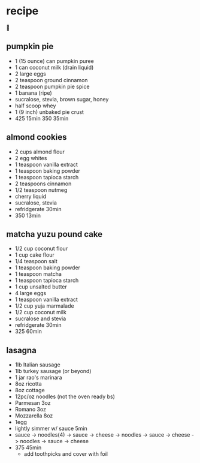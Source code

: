 # recipe
🥚

## pumpkin pie
- 1 (15 ounce) can pumpkin puree
- 1 can coconut milk (drain liquid)
- 2 large eggs
- 2 teaspoon ground cinnamon
- 2 teaspoon pumpkin pie spice
- 1 banana (ripe)
- sucralose, stevia, brown sugar, honey
- half scoop whey
- 1 (9 inch) unbaked pie crust
- 425 15min 350 35min

## almond cookies
- 2 cups almond flour
- 2 egg whites
- 1 teaspoon vanilla extract
- 1 teaspoon baking powder
- 1 teaspoon tapioca starch
- 2 teaspoons cinnamon
- 1/2 teaspoon nutmeg
- cherry liquid
- sucralose, stevia
- refridgerate 30min
- 350 13min

## matcha yuzu pound cake
- 1/2 cup coconut flour
- 1 cup cake flour
- 1/4 teaspoon salt
- 1 teaspoon baking powder
- 1 teaspoon matcha
- 1 teaspoon tapioca starch
- 1 cup unsalted butter
- 4 large eggs
- 1 teaspoon vanilla extract
- 1/2 cup yuja marmalade
- 1/2 cup coconut milk
- sucralose and stevia
- refridgerate 30min
- 325 60min

## lasagna 
- 1lb Italian sausage 
- 1lb turkey sausage (or beyond)
- 1 jar rao's marinara
- 8oz ricotta
- 8oz cottage
- 12pc/oz noodles (not the oven ready bs)
- Parmesan 3oz
- Romano 3oz
- Mozzarella 8oz
- 1egg
- lightly simmer w/ sauce 5min
- sauce -> noodles(4) -> sauce -> cheese -> noodles -> sauce -> cheese -> noodles -> sauce -> cheese
- 375 45min
  - add toothpicks and cover with foil